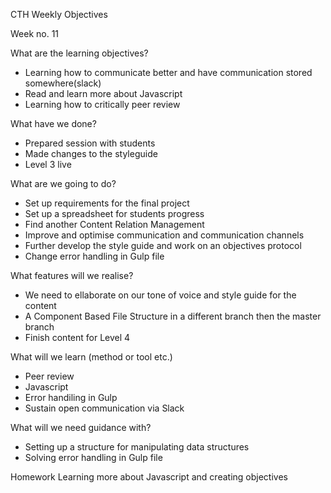 CTH Weekly Objectives

Week no. 11

What are the learning objectives?
- Learning how to communicate better and have communication stored somewhere(slack)
- Read and learn more about Javascript
- Learning how to critically peer review


What have we done?
- Prepared session with students 
- Made changes to the styleguide
- Level 3 live

What are we going to do?
- Set up requirements for the final project
- Set up a spreadsheet for students progress
- Find another Content Relation Management
- Improve and optimise communication and communication channels
- Further develop the style guide and work on an objectives protocol
- Change error handling in Gulp file


What features will we realise?
- We need to ellaborate on our tone of voice and style guide for the content 
- A Component Based File Structure in a different branch then the master branch
- Finish content for Level 4

What will we learn (method or tool etc.)
- Peer review
- Javascript
- Error handiling in Gulp 
- Sustain open communication via Slack

What will we need guidance with?
- Setting up a structure for manipulating data structures 
- Solving error handling in Gulp file

Homework
Learning more about Javascript and creating objectives
